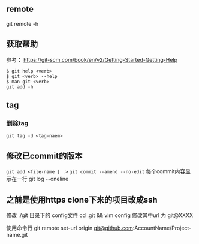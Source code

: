 ## remote
git remote -h


## 获取帮助
参考： https://git-scm.com/book/en/v2/Getting-Started-Getting-Help
```
$ git help <verb>
$ git <verb> --help
$ man git-<verb>
git add -h
```

## tag
### 删除tag
`git tag -d <tag-naem>`

## 修改已commit的版本
`git add <file-name | .>`
`git commit --amend --no-edit`
每个commit内容显示在一行
git log --oneline

## 之前是使用https clone下来的项目改成ssh
修改 ./git 目录下的 config文件
cd .git && vim config
修改其中url 为 git@XXXX

使用命令行 
git remote set-url origin git@github.com:AccountName/Project-name.git
